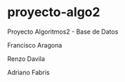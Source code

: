 # proyecto-algo2

Proyecto Algoritmos2 - Base de Datos

Francisco Aragona

Renzo Davila

Adriano Fabris
